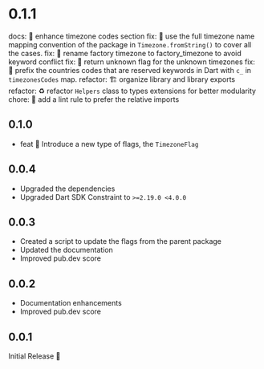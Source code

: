 # 0.1.1

docs: 📝 enhance timezone codes section
fix: 🐛 use the full timezone name mapping convention of the package in `Timezone.fromString()` to cover all the cases.
fix: 🐛 rename factory timezone to factory_timezone to avoid keyword conflict
fix: 🐛 return unknown flag for the unknown timezones
fix: 🐛 prefix the countries codes that are reserved keywords in Dart with `c_` in `timezonesCodes` map.
refactor: 🏗️ organize library and library exports
refactor: ♻️ refactor `Helpers` class to types extensions for better modularity
chore: 🚨 add a lint rule to prefer the relative imports

## 0.1.0

* feat 🎉 Introduce a new type of flags, the `TimezoneFlag`

## 0.0.4

* Upgraded the dependencies
* Upgraded Dart SDK Constraint to `>=2.19.0 <4.0.0`

## 0.0.3

* Created a script to update the flags from the parent package
* Updated the documentation
* Improved pub.dev score

## 0.0.2

* Documentation enhancements
* Improved pub.dev score

## 0.0.1

Initial Release 🎉

